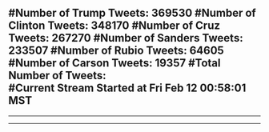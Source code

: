 #Number of Trump Tweets: 369530
#Number of Clinton Tweets: 348170
#Number of Cruz Tweets: 267270
#Number of Sanders Tweets: 233507
#Number of Rubio Tweets: 64605
#Number of Carson Tweets: 19357
#Total Number of Tweets:  
#Current Stream Started at Fri Feb 12 00:58:01 MST
---
---
---
